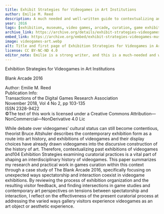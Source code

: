 ```yaml
---
title: Exhibit Strategies for Videogames in Art Institutions
author: Emilie M. Reed
description: A much needed and well-written guide to contextualizing and exhibiting video games in museums and art spaces.
year: 2016
tags: [exhibition, museums, video games, arcade, curation, game exhibitions]
archive_link: https://archive.org/details/exhibit-strategies-videogames-museums/
embed_link: https://archive.org/embed/exhibit-strategies-videogames-museums/
image: videogames-art.webp
alt: Title and first page of Exhibition Strategies for Videogames in Art Institutions
license: CC BY-NC-ND 4.0
editor_note: Emilie is a strong writer, and this is a much-needed and well-considered guiding work and description of models for exhibiting video games as art and within the context of larger exhibitions and museum practices.
---
```


Exhibition Strategies for Videogames in Art Institutions

Blank Arcade 2016

Author: Emilie M. Reed  
Publication Info:  
Transactions of the Digital Games Research Association  
November 2018, Vol 4 No 2, pp 103-135  
ISSN 2328-9422  
©The text of this work is licensed under a Creative Commons
Attribution—NonCommercial—NonDerivative 4.0 Lic

While debate over videogames’ cultural status can still become contentious, theorist Bruce Altshuler describes the contemporary exhibition form as a route into art history, and exhibitions of videogames and their display choices have already drawn videogames into the discursive construction of the history of art.  Therefore, contextualizing past exhibitions of videogames and104 Exhibition Strategies examining curatorial practices is a vital part of shaping an interdisciplinary history of videogames. This paper summarizes my research and practical work in games curation within this context through a case study of The Blank Arcade 2016, specifically focusing on unexpected ways spectatorship and interaction coexist in videogame exhibitions. By reviewing the process of exhibition organization and the resulting visitor feedback, and finding intersections in game studies and contemporary art perspectives on tensions between spectatorship and interaction, I reflect on the effectiveness of the present curatorial process at addressing the varied ways gallery visitors experience videogames as an art object or aesthetic experience.  
